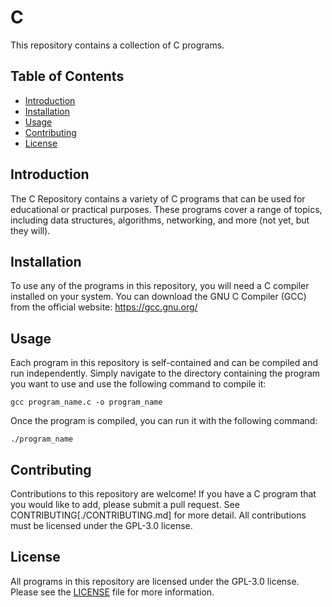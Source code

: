 # C

This repository contains a collection of C programs.

## Table of Contents

- [Introduction](#introduction)
- [Installation](#installation)
- [Usage](#usage)
- [Contributing](#contributing)
- [License](#license)

## Introduction

The C Repository contains a variety of C programs that can be used for educational or practical purposes. These programs cover a range of topics, including data structures, algorithms, networking, and more (not yet, but they will).

## Installation

To use any of the programs in this repository, you will need a C compiler installed on your system. You can download the GNU C Compiler (GCC) from the official website: https://gcc.gnu.org/

## Usage

Each program in this repository is self-contained and can be compiled and run independently. Simply navigate to the directory containing the program you want to use and use the following command to compile it:

```shell
gcc program_name.c -o program_name
```

Once the program is compiled, you can run it with the following command:

```shell
./program_name
```

## Contributing

Contributions to this repository are welcome! If you have a C program that you would like to add, please submit a pull request. See CONTRIBUTING[./CONTRIBUTING.md] for more detail. All contributions must be licensed under the GPL-3.0 license.

## License

All programs in this repository are licensed under the GPL-3.0 license. Please see the [LICENSE](./LICENSE) file for more information.
